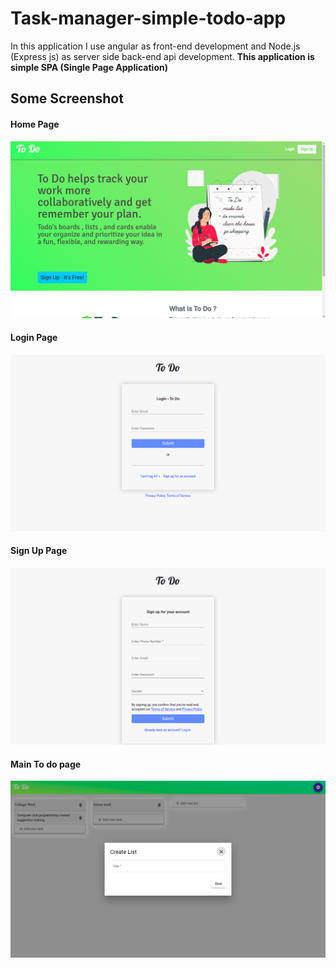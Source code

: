 # Task-manager-simple-todo-app

In this application I use angular as front-end development and Node.js (Express js) as server side back-end api development. __This application is simple SPA (Single Page Application)__

## Some Screenshot 
#### Home Page
![Home page](./client/src/assets/home.png)
#### Login Page
![login page](./client/src/assets/login.png)
#### Sign Up Page
![Sing up page](./client/src/assets/signup.png)
#### Main To do page
![Main Todo](./client/src/assets/main.png)
